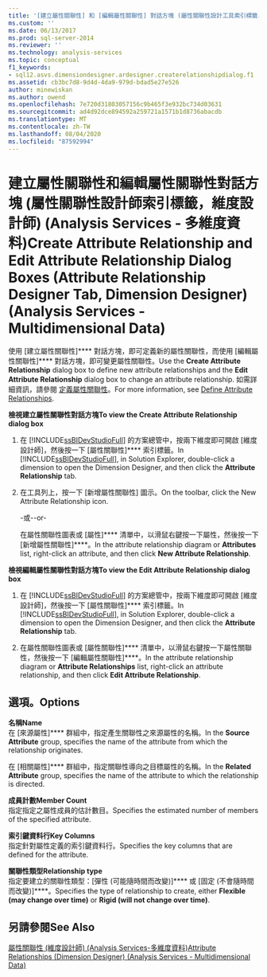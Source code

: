 ```yaml
---
title: '[建立屬性關聯性] 和 [編輯屬性關聯性] 對話方塊 (屬性關聯性設計工具索引標籤、維度設計師)  (Analysis Services 多維度資料) |Microsoft Docs'
ms.custom: ''
ms.date: 06/13/2017
ms.prod: sql-server-2014
ms.reviewer: ''
ms.technology: analysis-services
ms.topic: conceptual
f1_keywords:
- sql12.asvs.dimensiondesigner.ardesigner.createrelationshipdialog.f1
ms.assetid: cb3bc7d8-9d4d-4da9-979d-bdad5e27e526
author: minewiskan
ms.author: owend
ms.openlocfilehash: 7e720d31803057156c9b465f3e932bc734d03631
ms.sourcegitcommit: ad4d92dce894592a259721a1571b1d8736abacdb
ms.translationtype: MT
ms.contentlocale: zh-TW
ms.lasthandoff: 08/04/2020
ms.locfileid: "87592994"
---
```

# <a name="create-attribute-relationship-and-edit-attribute-relationship-dialog-boxes-attribute-relationship-designer-tab-dimension-designer-analysis-services---multidimensional-data"></a><span data-ttu-id="f8bfb-102">建立屬性關聯性和編輯屬性關聯性對話方塊 (屬性關聯性設計師索引標籤，維度設計師) (Analysis Services - 多維度資料)</span><span class="sxs-lookup"><span data-stu-id="f8bfb-102">Create Attribute Relationship and Edit Attribute Relationship Dialog Boxes (Attribute Relationship Designer Tab, Dimension Designer) (Analysis Services - Multidimensional Data)</span></span>
  <span data-ttu-id="f8bfb-103">使用 [建立屬性關聯性]\*\*\*\* 對話方塊，即可定義新的屬性關聯性，而使用 [編輯屬性關聯性]\*\*\*\* 對話方塊，即可變更屬性關聯性。</span><span class="sxs-lookup"><span data-stu-id="f8bfb-103">Use the **Create Attribute Relationship** dialog box to define new attribute relationships and the **Edit Attribute Relationship** dialog box to change an attribute relationship.</span></span> <span data-ttu-id="f8bfb-104">如需詳細資訊，請參閱 [定義屬性關聯性](multidimensional-models/attribute-relationships-define.md)。</span><span class="sxs-lookup"><span data-stu-id="f8bfb-104">For more information, see [Define Attribute Relationships](multidimensional-models/attribute-relationships-define.md).</span></span>  
  
 <span data-ttu-id="f8bfb-105">**檢視建立屬性關聯性對話方塊**</span><span class="sxs-lookup"><span data-stu-id="f8bfb-105">**To view the Create Attribute Relationship dialog box**</span></span>  
  
1.  <span data-ttu-id="f8bfb-106">在 [!INCLUDE[ssBIDevStudioFull](../includes/ssbidevstudiofull-md.md)] 的方案總管中，按兩下維度即可開啟 [維度設計師]，然後按一下 [屬性關聯性]\*\*\*\* 索引標籤。</span><span class="sxs-lookup"><span data-stu-id="f8bfb-106">In [!INCLUDE[ssBIDevStudioFull](../includes/ssbidevstudiofull-md.md)], in Solution Explorer, double-click a dimension to open the Dimension Designer, and then click the **Attribute Relationship** tab.</span></span>  
  
2.  <span data-ttu-id="f8bfb-107">在工具列上，按一下 [新增屬性關聯性] 圖示。</span><span class="sxs-lookup"><span data-stu-id="f8bfb-107">On the toolbar, click the New Attribute Relationship icon.</span></span>  
  
     <span data-ttu-id="f8bfb-108">-或-</span><span class="sxs-lookup"><span data-stu-id="f8bfb-108">-or-</span></span>  
  
     <span data-ttu-id="f8bfb-109">在屬性關聯性圖表或 [屬性]\*\*\*\* 清單中，以滑鼠右鍵按一下屬性，然後按一下 [新增屬性關聯性]\*\*\*\*。</span><span class="sxs-lookup"><span data-stu-id="f8bfb-109">In the attribute relationship diagram or **Attributes** list, right-click an attribute, and then click **New Attribute Relationship**.</span></span>  
  
 <span data-ttu-id="f8bfb-110">**檢視編輯屬性關聯性對話方塊**</span><span class="sxs-lookup"><span data-stu-id="f8bfb-110">**To view the Edit Attribute Relationship dialog box**</span></span>  
  
1.  <span data-ttu-id="f8bfb-111">在 [!INCLUDE[ssBIDevStudioFull](../includes/ssbidevstudiofull-md.md)] 的方案總管中，按兩下維度即可開啟 [維度設計師]，然後按一下 [屬性關聯性]\*\*\*\* 索引標籤。</span><span class="sxs-lookup"><span data-stu-id="f8bfb-111">In [!INCLUDE[ssBIDevStudioFull](../includes/ssbidevstudiofull-md.md)], in Solution Explorer, double-click a dimension to open the Dimension Designer, and then click the **Attribute Relationship** tab.</span></span>  
  
2.  <span data-ttu-id="f8bfb-112">在屬性關聯性圖表或 [屬性關聯性]\*\*\*\* 清單中，以滑鼠右鍵按一下屬性關聯性，然後按一下 [編輯屬性關聯性]\*\*\*\*。</span><span class="sxs-lookup"><span data-stu-id="f8bfb-112">In the attribute relationship diagram or **Attribute Relationships** list, right-click an attribute relationship, and then click **Edit Attribute Relationship**.</span></span>  
  
## <a name="options"></a><span data-ttu-id="f8bfb-113">選項。</span><span class="sxs-lookup"><span data-stu-id="f8bfb-113">Options</span></span>  
 <span data-ttu-id="f8bfb-114">**名稱**</span><span class="sxs-lookup"><span data-stu-id="f8bfb-114">**Name**</span></span>  
 <span data-ttu-id="f8bfb-115">在 [來源屬性]\*\*\*\* 群組中，指定產生關聯性之來源屬性的名稱。</span><span class="sxs-lookup"><span data-stu-id="f8bfb-115">In the **Source Attribute** group, specifies the name of the attribute from which the relationship originates.</span></span>  
  
 <span data-ttu-id="f8bfb-116">在 [相關屬性]\*\*\*\* 群組中，指定關聯性導向之目標屬性的名稱。</span><span class="sxs-lookup"><span data-stu-id="f8bfb-116">In the **Related Attribute** group, specifies the name of the attribute to which the relationship is directed.</span></span>  
  
 <span data-ttu-id="f8bfb-117">**成員計數**</span><span class="sxs-lookup"><span data-stu-id="f8bfb-117">**Member Count**</span></span>  
 <span data-ttu-id="f8bfb-118">指定指定之屬性成員的估計數目。</span><span class="sxs-lookup"><span data-stu-id="f8bfb-118">Specifies the estimated number of members of the specified attribute.</span></span>  
  
 <span data-ttu-id="f8bfb-119">**索引鍵資料行**</span><span class="sxs-lookup"><span data-stu-id="f8bfb-119">**Key Columns**</span></span>  
 <span data-ttu-id="f8bfb-120">指定針對屬性定義的索引鍵資料行。</span><span class="sxs-lookup"><span data-stu-id="f8bfb-120">Specifies the key columns that are defined for the attribute.</span></span>  
  
 <span data-ttu-id="f8bfb-121">**關聯性類型**</span><span class="sxs-lookup"><span data-stu-id="f8bfb-121">**Relationship type**</span></span>  
 <span data-ttu-id="f8bfb-122">指定要建立的關聯性類型：[彈性 (可能隨時間而改變)]\*\*\*\* 或 [固定 (不會隨時間而改變)]\*\*\*\*。</span><span class="sxs-lookup"><span data-stu-id="f8bfb-122">Specifies the type of relationship to create, either **Flexible (may change over time)** or **Rigid (will not change over time)**.</span></span>  
  
## <a name="see-also"></a><span data-ttu-id="f8bfb-123">另請參閱</span><span class="sxs-lookup"><span data-stu-id="f8bfb-123">See Also</span></span>  
 [<span data-ttu-id="f8bfb-124">屬性關聯性 &#40;維度設計師&#41; &#40;Analysis Services-多維度資料&#41;</span><span class="sxs-lookup"><span data-stu-id="f8bfb-124">Attribute Relationships &#40;Dimension Designer&#41; &#40;Analysis Services - Multidimensional Data&#41;</span></span>](attribute-relationships-dimension-designer-analysis-services-multidimensional-data.md)  
  
  
